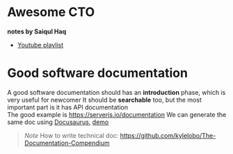 # Awesome CTO

**notes by Saiqul Haq**

* [Youtube playlist](https://www.youtube.com/playlist?list=PLB6c42eboSNzzZ4nIRtUmeqFqAC-dfdC5)

# Good software documentation

A good software documentation should has an **introduction** phase, which is very useful for newcomer
It should be **searchable** too, but the most important part is it has API documentation  
The good example is https://serverjs.io/documentation
We can generate the same doc using [Docusaurus](https://docusaurus.io/), [demo](https://docusaurus.io/docs/playground)

> *Note* 
> How to write technical doc: https://github.com/kylelobo/The-Documentation-Compendium 